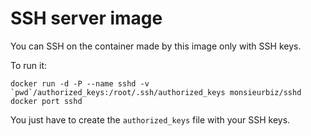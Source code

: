 # SSH server image

You can SSH on the container made by this image only with SSH keys.

To run it:

```
docker run -d -P --name sshd -v `pwd`/authorized_keys:/root/.ssh/authorized_keys monsieurbiz/sshd
docker port sshd
```

You just have to create the `authorized_keys` file with your SSH keys.

